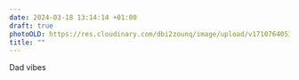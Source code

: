```yaml
---
date: 2024-03-18 13:14:14 +01:00
draft: true
photoOLD: https://res.cloudinary.com/dbi2zounq/image/upload/v1710764053/kcpxv3u4rxdluwwhbq9q.jpg
title: ""
---
```


Dad vibes
